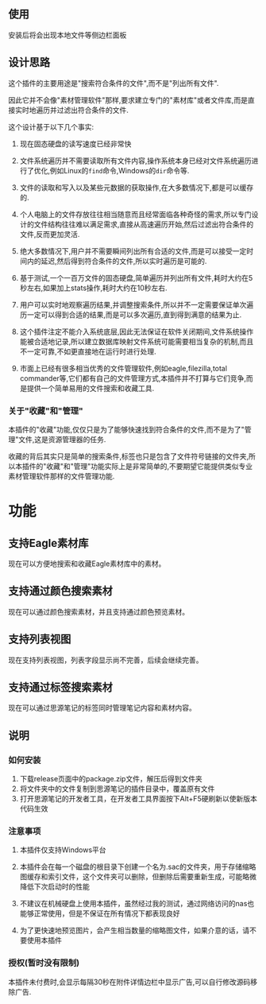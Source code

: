 ## 使用

安装后将会出现本地文件等侧边栏面板

## 设计思路

这个插件的主要用途是"搜索符合条件的文件",而不是"列出所有文件".

因此它并不会像"素材管理软件"那样,要求建立专门的"素材库"或者文件库,而是直接实时地遍历并过滤出符合条件的文件.

这个设计基于以下几个事实:

1. 现在固态硬盘的读写速度已经非常快

2. 文件系统遍历并不需要读取所有文件内容,操作系统本身已经对文件系统遍历进行了优化,例如Linux的`find`命令,Windows的`dir`命令等.

3. 文件的读取和写入以及某些元数据的获取操作,在大多数情况下,都是可以缓存的.

4. 个人电脑上的文件存放往往相当随意而且经常面临各种奇怪的需求,所以专门设计的文件结构往往难以满足需求,直接从高速遍历开始,然后过滤出符合条件的文件,反而更加灵活.

5. 绝大多数情况下,用户并不需要瞬间列出所有合适的文件,而是可以接受一定时间内的延迟,然后得到符合条件的文件,所以实时遍历是可能的.

6. 基于测试,一个一百万文件的固态硬盘,简单遍历并列出所有文件,耗时大约在5秒左右,如果加上stats操作,耗时大约在10秒左右.

7. 用户可以实时地观察遍历结果,并调整搜索条件,所以并不一定需要保证单次遍历一定可以得到合适的结果,而是可以多次遍历,直到得到满意的结果为止.

8. 这个插件注定不能介入系统底层,因此无法保证在软件关闭期间,文件系统操作能被合适地记录,所以建立数据库映射文件系统可能需要相当复杂的机制,而且不一定可靠,不如更直接地在运行时进行处理.

9. 市面上已经有很多相当优秀的文件管理软件,例如eagle,filezilla,total commander等,它们都有自己的文件管理方式,本插件并不打算与它们竞争,而是提供一个简单易用的文件搜索和收藏工具.

### 关于"收藏"和"管理"

本插件的"收藏"功能,仅仅只是为了能够快速找到符合条件的文件,而不是为了"管理"文件,这是资源管理器的任务.

收藏的背后其实只是简单的搜索条件,标签也只是包含了文件符号链接的文件夹,所以本插件的"收藏"和"管理"功能实际上是非常简单的,不要期望它能提供类似专业素材管理软件那样的文件管理功能.

# 功能

## 支持Eagle素材库

现在可以方便地搜索和收藏Eagle素材库中的素材。

## 支持通过颜色搜索素材

现在可以通过颜色搜索素材，并且支持通过颜色预览素材。

## 支持列表视图

现在支持列表视图，列表字段显示尚不完善，后续会继续完善。

## 支持通过标签搜索素材

现在可以通过思源笔记的标签同时管理笔记内容和素材内容。




## 说明

### 如何安装

1. 下载release页面中的package.zip文件，解压后得到文件夹
2. 将文件夹中的文件复制到思源笔记的插件目录中，覆盖原有文件
3. 打开思源笔记的开发者工具，在开发者工具界面按下Alt+F5硬刷新以使新版本代码生效



### 注意事项

1. 本插件仅支持Windows平台

2. 本插件会在每一个磁盘的根目录下创建一个名为.sac的文件夹，用于存储缩略图缓存和索引文件，这个文件夹可以删除，但删除后需要重新生成，可能略微降低下次启动时的性能

3. 不建议在机械硬盘上使用本插件，虽然经过我的测试，通过网络访问的nas也能够正常使用，但是不保证在所有情况下都表现良好

4. 为了更快速地预览图片，会产生相当数量的缩略图文件，如果介意的话，请不要使用本插件


### 授权(暂时没有限制)

本插件未付费时,会显示每隔30秒在附件详情边栏中显示广告,可以自行修改源码移除广告.



